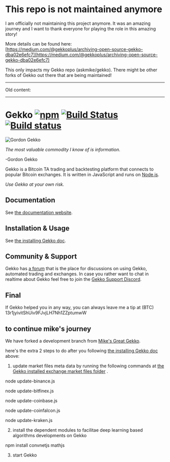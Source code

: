 # This repo is not maintained anymore

I am officially not maintaining this project anymore. It was an amazing journey and I want to thank everyone for
playing the role in this amazing story!

More details can be found here: [https://medium.com/@gekkoplus/archiving-open-source-gekko-dba02e6efc7](https://medium.com/@gekkoplus/archiving-open-source-gekko-dba02e6efc7)

This only impacts my Gekko repo (askmike/gekko). There might be other forks of Gekko out there that are being maintained!

------

Old content:

------


# Gekko [![npm](https://img.shields.io/npm/dm/gekko.svg)]() [![Build Status](https://travis-ci.org/askmike/gekko.png)](https://travis-ci.org/askmike/gekko) [![Build status](https://ci.appveyor.com/api/projects/status/github/askmike/gekko?branch=stable&svg=true)](https://ci.appveyor.com/project/askmike/gekko)

![Gordon Gekko](http://mikevanrossum.nl/static/gekko.jpg)

*The most valuable commodity I know of is information.*

-Gordon Gekko

Gekko is a Bitcoin TA trading and backtesting platform that connects to popular Bitcoin exchanges. It is written in JavaScript and runs on [Node.js](http://nodejs.org).

*Use Gekko at your own risk.*

## Documentation

See [the documentation website](https://gekko.wizb.it/docs/introduction/about_gekko.html).

## Installation & Usage

See [the installing Gekko doc](https://gekko.wizb.it/docs/installation/installing_gekko.html).

## Community & Support

Gekko has [a forum](https://forum.gekko.wizb.it/) that is the place for discussions on using Gekko, automated trading and exchanges. In case you rather want to chat in realtime about Gekko feel free to join the [Gekko Support Discord](https://discord.gg/26wMygt).

## Final

If Gekko helped you in any way, you can always leave me a tip at (BTC) 13r1jyivitShUiv9FJvjLH7Nh1ZZptumwW

## to continue mike's journey

We have forked a development branch from [Mike's Great Gekko](https://github.com/askmike/gekko).

here's the extra 2 steps to do after you following [the installing Gekko doc](https://gekko.wizb.it/docs/installation/installing_gekko.html) above:

1. update market files meta data by running the following commands at [the Gekko installed exchange market files folder](https://github.com/skylinetech-team/gekko/tree/develop/exchange/util/genMarketFiles) .

node update-binance.js

node update-bitfinex.js

node update-coinbase.js

node update-coinfalcon.js

node update-kraken.js

2. install the dependent modules to facilitae deep learning based algorithms developments on Gekko

npm install convnetjs mathjs

3. start Gekko

